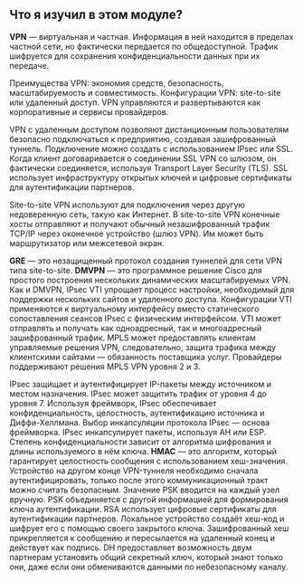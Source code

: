 <!-- 8.4.1 -->
## Что я изучил в этом модуле?

**VPN** — виртуальная и частная. Информация в ней находится в пределах частной сети, но фактически передается по общедоступной. Трафик шифруется для сохранения конфиденциальности данных при их передаче. 

Преимущества VPN: экономия средств, безопасность, масштабируемость и совместимость. Конфигурации VPN: site-to-site или удаленный доступ. VPN управляются и развертываются как корпоративные и сервисы провайдеров.

VPN с удаленным доступом позволяют дистанционным пользователям безопасно подключаться к предприятию, создавая зашифрованный туннель. Подключение можно создать с использованием IPsec или SSL. Когда клиент договаривается о соединении SSL VPN со шлюзом, он фактически соединяется, используя Transport Layer Security (TLS). SSL использует инфраструктуру открытых ключей и цифровые сертификаты для аутентификации партнеров. 

Site-to-site VPN используют для подключения через другую недоверенную сеть, такую как Интернет. В site-to-site VPN конечные хосты отправляют и получают обычный незашифрованный трафик TCP/IP через оконечное устройство (шлюз VPN). Им может быть маршрутизатор или межсетевой экран. 

**GRE** — это незащищенный протокол создания туннелей для сети VPN типа site-to-site. **DMVPN** — это программное решение Cisco для простого построения нескольких динамических масштабируемых VPN. Как и DMVPN, IPsec VTI упрощает процесс настройки, необходимый для поддержки нескольких сайтов и удаленного доступа. Конфигурации VTI применяются к виртуальному интерфейсу вместо статического сопоставления сеансов IPsec с физическим интерфейсом. VTI может отправлять и получать как одноадресный, так и многоадресный зашифрованный трафик. MPLS может предоставлять клиентам управляемые решения VPN, следовательно, защита трафика между клиентскими сайтами — обязанность поставщика услуг. Провайдеры поддерживают решения MPLS VPN уровня 2 и 3.

IPsec защищает и аутентифицирует IP-пакеты между источником и местом назначения. IPsec может защитить трафик от уровня 4 до уровня 7. Используя фреймворк, IPsec обеспечивает конфиденциальность, целостность, аутентификацию источника и Диффи-Хеллмана. Выбор инкапсуляции протокола IPsec — основа фреймворка. IPsec инкапсулирует пакеты, используя AH или ESP. Степень конфиденциальности зависит от алгоритма шифрования и длины используемого в нём ключа. **HMAC** — это алгоритм, который гарантирует целостность сообщения с использованием хеш-значения. Устройство на другом конце VPN-туннеля необходимо сначала аутентифицировать, только после этого коммуникационный тракт можно считать безопасным. Значение PSK вводится на каждый узел вручную. PSK объединяется с другой информацией для формирования ключа аутентификации. RSA использует цифровые сертификаты для аутентификации партнеров. Локальное устройство создаёт хеш-код и шифрует его с помощью своего закрытого ключа. Зашифрованный хеш прикрепляется к сообщению и пересылается на удаленный конец и действует как подпись. DH предоставляет возможность двум партнерам установить общий секретный ключ, который знают только они, даже если они обмениваются данными по небезопасному каналу.

<!-- 8.4.2 -->
<!-- quiz -->


